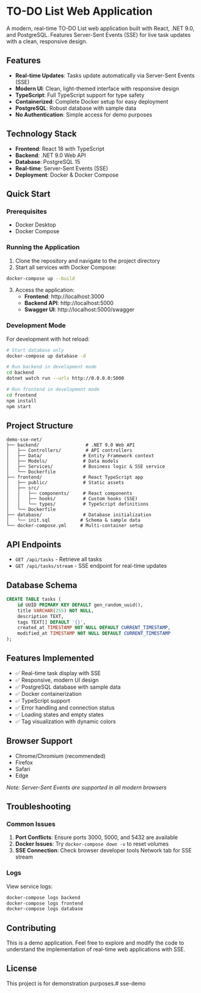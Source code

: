# TO-DO List Web Application

A modern, real-time TO-DO List web application built with React, .NET 9.0, and PostgreSQL. Features Server-Sent Events (SSE) for live task updates with a clean, responsive design.

## Features

- **Real-time Updates**: Tasks update automatically via Server-Sent Events (SSE)
- **Modern UI**: Clean, light-themed interface with responsive design
- **TypeScript**: Full TypeScript support for type safety
- **Containerized**: Complete Docker setup for easy deployment
- **PostgreSQL**: Robust database with sample data
- **No Authentication**: Simple access for demo purposes

## Technology Stack

- **Frontend**: React 18 with TypeScript
- **Backend**: .NET 9.0 Web API
- **Database**: PostgreSQL 15
- **Real-time**: Server-Sent Events (SSE)
- **Deployment**: Docker & Docker Compose

## Quick Start

### Prerequisites

- Docker Desktop
- Docker Compose

### Running the Application

1. Clone the repository and navigate to the project directory
2. Start all services with Docker Compose:

```bash
docker-compose up --build
```

3. Access the application:
   - **Frontend**: http://localhost:3000
   - **Backend API**: http://localhost:5000
   - **Swagger UI**: http://localhost:5000/swagger

### Development Mode

For development with hot reload:

```bash
# Start database only
docker-compose up database -d

# Run backend in development mode
cd backend
dotnet watch run --urls http://0.0.0.0:5000

# Run frontend in development mode
cd frontend
npm install
npm start
```

## Project Structure

```
demo-sse-net/
├── backend/                 # .NET 9.0 Web API
│   ├── Controllers/         # API controllers
│   ├── Data/               # Entity Framework context
│   ├── Models/             # Data models
│   ├── Services/           # Business logic & SSE service
│   └── Dockerfile
├── frontend/               # React TypeScript app
│   ├── public/             # Static assets
│   ├── src/
│   │   ├── components/     # React components
│   │   ├── hooks/          # Custom hooks (SSE)
│   │   └── types/          # TypeScript definitions
│   └── Dockerfile
├── database/               # Database initialization
│   └── init.sql           # Schema & sample data
└── docker-compose.yml     # Multi-container setup
```

## API Endpoints

- `GET /api/tasks` - Retrieve all tasks
- `GET /api/tasks/stream` - SSE endpoint for real-time updates

## Database Schema

```sql
CREATE TABLE tasks (
    id UUID PRIMARY KEY DEFAULT gen_random_uuid(),
    title VARCHAR(255) NOT NULL,
    description TEXT,
    tags TEXT[] DEFAULT '{}',
    created_at TIMESTAMP NOT NULL DEFAULT CURRENT_TIMESTAMP,
    modified_at TIMESTAMP NOT NULL DEFAULT CURRENT_TIMESTAMP
);
```

## Features Implemented

- ✅ Real-time task display with SSE
- ✅ Responsive, modern UI design
- ✅ PostgreSQL database with sample data
- ✅ Docker containerization
- ✅ TypeScript support
- ✅ Error handling and connection status
- ✅ Loading states and empty states
- ✅ Tag visualization with dynamic colors

## Browser Support

- Chrome/Chromium (recommended)
- Firefox
- Safari
- Edge

*Note: Server-Sent Events are supported in all modern browsers*

## Troubleshooting

### Common Issues

1. **Port Conflicts**: Ensure ports 3000, 5000, and 5432 are available
2. **Docker Issues**: Try `docker-compose down -v` to reset volumes
3. **SSE Connection**: Check browser developer tools Network tab for SSE stream

### Logs

View service logs:
```bash
docker-compose logs backend
docker-compose logs frontend
docker-compose logs database
```

## Contributing

This is a demo application. Feel free to explore and modify the code to understand the implementation of real-time web applications with SSE.

## License

This project is for demonstration purposes.# sse-demo
